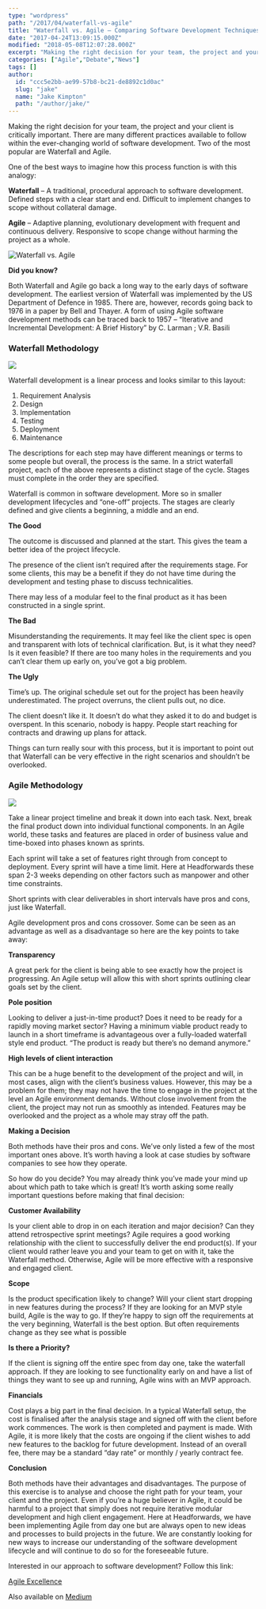 ```yaml
---
type: "wordpress"
path: "/2017/04/waterfall-vs-agile"
title: "Waterfall vs. Agile – Comparing Software Development Techniques"
date: "2017-04-24T13:09:15.000Z"
modified: "2018-05-08T12:07:28.000Z"
excerpt: "Making the right decision for your team, the project and your client is critically important. There are many different practices available to follow within the ever-changing world of software development. Two of the most popular are Waterfall and Agile. One of the best ways to imagine how this process function is with this analogy: Waterfall …"
categories: ["Agile","Debate","News"]
tags: []
author:
  id: "ccc5e2bb-ae99-57b8-bc21-de8892c1d0ac"
  slug: "jake"
  name: "Jake Kimpton"
  path: "/author/jake/"
---
```

Making the right decision for your team, the project and your client is critically important. There are many different practices available to follow within the ever-changing world of software development. Two of the most popular are Waterfall and Agile.

One of the best ways to imagine how this process function is with this analogy:

**Waterfall** – A traditional, procedural approach to software development. Defined steps with a clear start and end. Difficult to implement changes to scope without collateral damage.

**Agile** – Adaptive planning, evolutionary development with frequent and continuous delivery. Responsive to scope change without harming the project as a whole.

![Waterfall vs. Agile](https://www.headforwards.com/wp-content/uploads/2017/04/agile-vs-waterfall-300x186.png "Waterfall vs. Agile")

**Did you know?**

Both Waterfall and Agile go back a long way to the early days of software development. The earliest version of Waterfall was implemented by the US Department of Defence in 1985. There are, however, records going back to 1976 in a paper by Bell and Thayer. A form of using Agile software development methods can be traced back to 1957 – “Iterative and Incremental Development: A Brief History” by C. Larman ; V.R. Basili

### **Waterfall Methodology**

![](https://www.headforwards.com/wp-content/uploads/2017/04/waterfall-vs-agile-header-3-300x155.jpg)

Waterfall development is a linear process and looks similar to this layout:

1.  Requirement Analysis
2.  Design
3.  Implementation
4.  Testing
5.  Deployment
6.  Maintenance

The descriptions for each step may have different meanings or terms to some people but overall, the process is the same. In a strict waterfall project, each of the above represents a distinct stage of the cycle. Stages must complete in the order they are specified.

Waterfall is common in software development. More so in smaller development lifecycles and “one-off” projects. The stages are clearly defined and give clients a beginning, a middle and an end.

**The Good**

The outcome is discussed and planned at the start. This gives the team a better idea of the project lifecycle.

The presence of the client isn’t required after the requirements stage. For some clients, this may be a benefit if they do not have time during the development and testing phase to discuss technicalities.

There may less of a modular feel to the final product as it has been constructed in a single sprint.

**The Bad**

Misunderstanding the requirements. It may feel like the client spec is open and transparent with lots of technical clarification. But, is it what they need? Is it even feasible? If there are too many holes in the requirements and you can’t clear them up early on, you’ve got a big problem.

**The Ugly**

Time’s up. The original schedule set out for the project has been heavily underestimated. The project overruns, the client pulls out, no dice.

The client doesn’t like it. It doesn’t do what they asked it to do and budget is overspent. In this scenario, nobody is happy. People start reaching for contracts and drawing up plans for attack.

Things can turn really sour with this process, but it is important to point out that Waterfall can be very effective in the right scenarios and shouldn’t be overlooked.

### **Agile Methodology**

![](https://www.headforwards.com/wp-content/uploads/2017/04/waterfall-vs-agile-header-2-300x155.jpg)

Take a linear project timeline and break it down into each task. Next, break the final product down into individual functional components. In an Agile world, these tasks and features are placed in order of business value and time-boxed into phases known as sprints.

Each sprint will take a set of features right through from concept to deployment. Every sprint will have a time limit. Here at Headforwards these span 2-3 weeks depending on other factors such as manpower and other time constraints.

Short sprints with clear deliverables in short intervals have pros and cons, just like Waterfall.

Agile development pros and cons crossover. Some can be seen as an advantage as well as a disadvantage so here are the key points to take away:

**Transparency**

A great perk for the client is being able to see exactly how the project is progressing. An Agile setup will allow this with short sprints outlining clear goals set by the client.

**Pole position**

Looking to deliver a just-in-time product? Does it need to be ready for a rapidly moving market sector? Having a minimum viable product ready to launch in a short timeframe is advantageous over a fully-loaded waterfall style end product. “The product is ready but there’s no demand anymore.”

**High levels of client interaction**

This can be a huge benefit to the development of the project and will, in most cases, align with the client’s business values. However, this may be a problem for them; they may not have the time to engage in the project at the level an Agile environment demands. Without close involvement from the client, the project may not run as smoothly as intended. Features may be overlooked and the project as a whole may stray off the path.

**Making a Decision**

Both methods have their pros and cons. We’ve only listed a few of the most important ones above. It’s worth having a look at case studies by software companies to see how they operate.

So how do you decide? You may already think you’ve made your mind up about which path to take which is great! It’s worth asking some really important questions before making that final decision:

**Customer Availability**

Is your client able to drop in on each iteration and major decision? Can they attend retrospective sprint meetings? Agile requires a good working relationship with the client to successfully deliver the end product(s). If your client would rather leave you and your team to get on with it, take the Waterfall method. Otherwise, Agile will be more effective with a responsive and engaged client.

**Scope**

Is the product specification likely to change? Will your client start dropping in new features during the process? If they are looking for an MVP style build, Agile is the way to go. If they’re happy to sign off the requirements at the very beginning, Waterfall is the best option. But often requirements change as they see what is possible

**Is there a Priority?**

If the client is signing off the entire spec from day one, take the waterfall approach. If they are looking to see functionality early on and have a list of things they want to see up and running, Agile wins with an MVP approach.

**Financials**

Cost plays a big part in the final decision. In a typical Waterfall setup, the cost is finalised after the analysis stage and signed off with the client before work commences. The work is then completed and payment is made. With Agile, it is more likely that the costs are ongoing if the client wishes to add new features to the backlog for future development. Instead of an overall fee, there may be a standard “day rate” or monthly / yearly contract fee.

**Conclusion**

Both methods have their advantages and disadvantages. The purpose of this exercise is to analyse and choose the right path for your team, your client and the project. Even if you’re a huge believer in Agile, it could be harmful to a project that simply does not require iterative modular development and high client engagement. Here at Headforwards, we have been implementing Agile from day one but are always open to new ideas and processes to build projects in the future. We are constantly looking for new ways to increase our understanding of the software development lifecycle and will continue to do so for the foreseeable future.

Interested in our approach to software development? Follow this link:

[Agile Excellence](https://www.headforwards.com/agile-excellence/)

Also available on [Medium](https://medium.com/@jakekimpton/waterfall-vs-agile-software-development-7e603b0c043c)